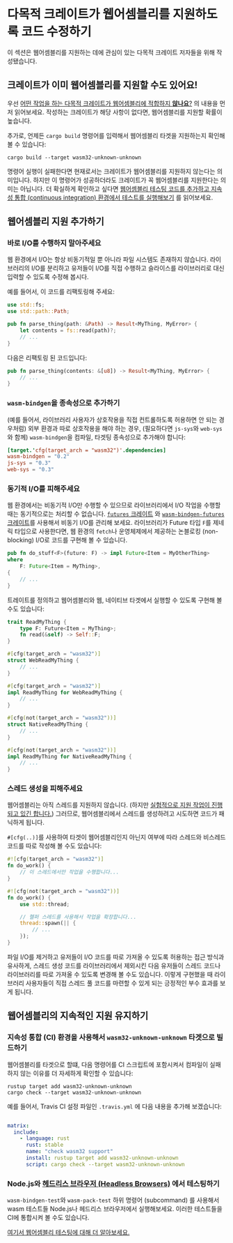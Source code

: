 # 다목적 크레이트가 웹어셈블리를 지원하도록 코드 수정하기

이 섹션은 웹어셈블리를 지원하는 데에 관심이 있는 다목적 크레이트 저자들을 위해 작성됐습니다.

## 크레이트가 이미 웹어셈블리를 지원할 수도 있어요!

우선 [어떤 작업을 하는 다목적 크레이트가 웹어셈블리에 적합하지 **않나요**?](./which-crates-work-with-wasm.html) 의 내용을 먼저 읽어보세요. 작성하는 크레이트가 해당 사항이 없다면, 웹어셈블리를 지원할 확률이 높습니다.

추가로, 언제든 `cargo build` 명령어를 입력해서 웹어셈블리 타겟을 지원하는지 확인해 볼 수 있습니다:

```
cargo build --target wasm32-unknown-unknown
```

명령어 실행이 실패한다면 현재로서는 크레이트가 웹어셈블리를 지원하지 않는다는 의미입니다. 하지만 이 명령어가 성공하더라도 크레이트가 꼭 웹어셈블리를 지원한다는 의미는 아닙니다. 더 확실하게 확인하고 싶다면 [웹어셈블리 테스팅 코드를 추가하고 지속성 통합 (continuous integration) 환경에서 테스트를 실행해보기](#maintaining-ongoing-support-for-webassembly) 를 읽어보세요.

## 웹어셈블리 지원 추가하기

### 바로 I/O를 수행하지 말아주세요

웹 환경에서 I/O는 항상 비동기적일 뿐 아니라 파일 시스템도 존재하지 않습니다. 라이브러리의 I/O를 분리하고 유저들이 I/O를 직접 수행하고 슬라이스를 라이브러리로 대신 입력할 수 있도록 수정해 봅시다.

예를 들어서, 이 코드를 리팩토링해 주세요:

```rust
use std::fs;
use std::path::Path;

pub fn parse_thing(path: &Path) -> Result<MyThing, MyError> {
    let contents = fs::read(path)?;
    // ...
}
```

다음은 리팩토링 된 코드입니다:

```rust
pub fn parse_thing(contents: &[u8]) -> Result<MyThing, MyError> {
    // ...
}
```

### `wasm-bindgen`을 종속성으로 추가하기

(예를 들어서, 라이브러리 사용자가 상호작용을 직접 컨트롤하도록 허용하면 안 되는 경우처럼) 외부 환경과 따로 상호작용을 해야 하는 경우, (필요하다면 `js-sys`와 `web-sys`와 함께) `wasm-bindgen`을 컴파일, 타겟팅 종속성으로 추가해야 합니다:

```toml
[target.'cfg(target_arch = "wasm32")'.dependencies]
wasm-bindgen = "0.2"
js-sys = "0.3"
web-sys = "0.3"
```

### 동기적 I/O를 피해주세요

웹 환경에서는 비동기적 I/O만 수행할 수 있으므로 라이브러리에서 I/O 작업을 수행할 때는 동기적으로는 처리할 수 없습니다. [`futures` 크레이트](https://crates.io/crates/futures) 와 [`wasm-bindgen-futures` 크레이트](https://rustwasm.github.io/wasm-bindgen/api/wasm_bindgen_futures/)를 사용해서 비동기 I/O를 관리해 보세요. 라이브러리가 Future 타입 `F`를 제네릭 타입으로 사용한다면, 웹 환경의 `fetch`나 운영체제에서 제공하는 논블로킹 (non-blocking) I/O로 코드를 구현해 볼 수 있습니다.

```rust
pub fn do_stuff<F>(future: F) -> impl Future<Item = MyOtherThing>
where
    F: Future<Item = MyThing>,
{
    // ...
}
```

트레이트를 정의하고 웹어셈블리와 웹, 네이티브 타겟에서 실행할 수 있도록 구현해 볼 수도 있습니다:

```rust
trait ReadMyThing {
    type F: Future<Item = MyThing>;
    fn read(&self) -> Self::F;
}

#[cfg(target_arch = "wasm32")]
struct WebReadMyThing {
    // ...
}

#[cfg(target_arch = "wasm32")]
impl ReadMyThing for WebReadMyThing {
    // ...
}

#[cfg(not(target_arch = "wasm32"))]
struct NativeReadMyThing {
    // ...
}

#[cfg(not(target_arch = "wasm32"))]
impl ReadMyThing for NativeReadMyThing {
    // ...
}
```

### 스레드 생성을 피해주세요

웹어셈블리는 아직 스레드를 지원하지 않습니다. (하지만 [실험적으로 지원 작업이 진행되고 있긴 합니다.](https://rustwasm.github.io/2018/10/24/multithreading-rust-and-wasm.html)) 그러므로, 웹어셈블리에서 스레드를 생성하려고 시도하면 코드가 패닉하게 됩니다.

`#[cfg(..)]`를 사용하여 타겟이 웹어셈블리인지 아닌지 여부에 따라 스레드와 비스레드 코드를 따로 작성해 볼 수도 있습니다:

```rust
#![cfg(target_arch = "wasm32")]
fn do_work() {
    // 이 스레드에서만 작업을 수행합니다...
}

#![cfg(not(target_arch = "wasm32"))]
fn do_work() {
    use std::thread;

    // 헬퍼 스레드를 사용해서 작업을 확장합니다...
    thread::spawn(|| {
        // ...
    });
}
```

파일 I/O를 제거하고 유저들이 I/O 코드를 따로 가져올 수 있도록 허용하는 접근 방식과 유사하게, 스레드 생성 코드를 라이브러리에서 제외시킨 다음 유저들이 스레드 코드나 라이브러리를 따로 가져올 수 있도록 변경해 볼 수도 있습니다. 이렇게 구현했을 때 라이브러리 사용자들이 직접 스레드 풀 코드를 마련할 수 있게 되는 긍정적인 부수 효과를 보게 됩니다.

## 웹어셈블리의 지속적인 지원 유지하기

### 지속성 통합 (CI) 환경을 사용해서 `wasm32-unknown-unknown` 타겟으로 빌드하기

웹어셈블리를 타겟으로 할떄, 다음 명령어를 CI 스크립트에 포함시켜서 컴파일이 실패하지 않는 이유를 더 자세하게 확인할 수 있습니다:

```
rustup target add wasm32-unknown-unknown
cargo check --target wasm32-unknown-unknown
```

예를 들어서, Travis CI 설정 파일인 `.travis.yml` 에 다음 내용을 추가해 보겠습니다:

```yaml

matrix:
  include:
    - language: rust
      rust: stable
      name: "check wasm32 support"
      install: rustup target add wasm32-unknown-unknown
      script: cargo check --target wasm32-unknown-unknown
```

### Node.js와 [헤드리스 브라우저 (Headless Browsers)](https://ko.wikipedia.org/wiki/헤드리스_브라우저) 에서 테스팅하기

`wasm-bindgen-test`와 `wasm-pack-test` 하위 명령어 (subcommand) 를 사용해서 wasm 테스트들 Node.js나 헤드리스 브라우저에서 실행해보세요. 이러한 테스트들을 CI에 통합시켜 볼 수도 있습니다.

[여기서 웹어셈블리 테스팅에 대해 더 알아보세요.](https://rustwasm.github.io/wasm-bindgen/wasm-bindgen-test/index.html)

